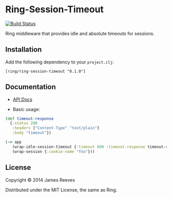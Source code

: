 # Ring-Session-Timeout

[![Build Status](https://secure.travis-ci.org/ring-clojure/ring-session-timeout.png)](http://travis-ci.org/ring-clojure/ring-session-timeout)

Ring middleware that provides idle and absolute timeouts for sessions.

## Installation

Add the following dependency to your `project.clj`:

    [ring/ring-session-timeout "0.1.0"]


## Documentation

* [API Docs](http://ring-clojure.github.io/ring-session-timeout/ring.middleware.session-timeout.html)

* Basic usage:
```clojure
(def timeout-response
  {:status 200
   :headers {"Content-Type" "text/plain"}
   :body "timeout"})

(-> app
   (wrap-idle-session-timeout {:timeout 600 :timeout-response timeout-response})
   (wrap-session {:cookie-name "foo"}))
```

## License

Copyright © 2014 James Reeves

Distributed under the MIT License, the same as Ring.
